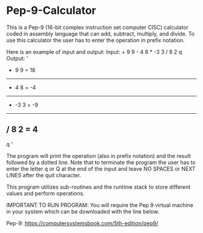 # Pep-9-Calculator
This is a Pep-9 (16-bit complex instruction set computer CISC) calculator coded in assembly language that can add, subtract, multiply, and divide. To use this calculator the user has to enter the operation in prefix notation.

Here is an example of input and output:
Input: + 9 9 - 4 8 * -3 3 / 8 2 q
Output:
'
+ 9 9 = 18
--------
- 4 8 = -4
--------
* -3 3 = -9
--------
/ 8 2 = 4
--------
q
'

The program will print the operation (also in prefix notation) and the result followed by a dotted line. Note that to terminate the program the user has to enter the letter q or Q at the end of the input and leave NO SPACES or NEXT LINES after the quit character.

This program utilizes sub-routines and the runtime stack to store different values and perform operations.

IMPORTANT TO RUN PROGRAM: You will require the Pep 9 virtual machine in your system which can be downloaded with the line below.

Pep-9: https://computersystemsbook.com/5th-edition/pep9/
